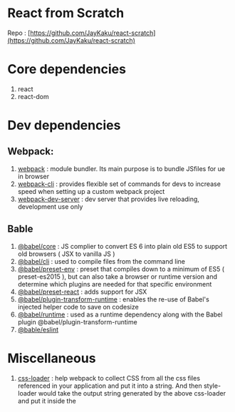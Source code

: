 # React from Scratch

Repo : [https://github.com/JayKaku/react-scratch](https://github.com/JayKaku/react-scratch)

# Core dependencies

1. react
2. react-dom

# Dev dependencies

## Webpack:

1. [webpack](https://www.npmjs.com/package/webpack) : module bundler. Its main purpose is to bundle JSfiles for ue in browser
2. [webpack-cli](https://www.npmjs.com/package/webpack-cli) : provides flexible set of commands for devs to increase speed when setting up a custom webpack project
3. [webpack-dev-server](https://www.npmjs.com/package/webpack-dev-server) : dev server that provides live reloading, development use only

## Bable

1. [@babel/core](https://babeljs.io/docs/en/babel-core#docsNav) : JS complier to convert ES 6 into plain old ES5 to support old browsers ( JSX to vanilla JS )
2. [@babel/cli](https://babeljs.io/docs/en/babel-cli) : used to compile files from the command line
3. [@babel/preset-env](https://babeljs.io/docs/en/babel-preset-env) : preset that compiles down to a minimum of ES5 ( preset-es2015 ), but can also take a browser or runtime version and determine which plugins are needed for that specific environment
4. [@babel/preset-react](https://babeljs.io/docs/en/babel-preset-react) : adds support for JSX
5. [@babel/plugin-transform-runtime](https://babeljs.io/docs/en/babel-plugin-transform-runtime#docsNav) : enables the re-use of Babel's injected helper code to save on codesize
6. [@babel/runtime](https://babeljs.io/docs/en/babel-runtime) : used as a runtime dependency along with the Babel plugin @babel/plugin-transform-runtime
7. [@bable/eslint](https://babeljs.io/blog/2020/07/13/the-state-of-babel-eslint)

# Miscellaneous

1. [css-loader](https://www.npmjs.com/package/css-loader) : help webpack to collect CSS from all the css files referenced in your application and put it into a string. And then style-loader would take the output string generated by the above css-loader and put it inside the <style> tags in the index. html file
2. [style-loader](https://www.npmjs.com/package/style-loader) : injects CSS into the DOM
3. [html-webpack-plugin](https://www.npmjs.com/package/html-webpack-plugin) : simplifies creation of HTML files to serve your webpack bundles
4. [eslint](https://www.npmjs.com/package/eslint) : pattern checker for JS
